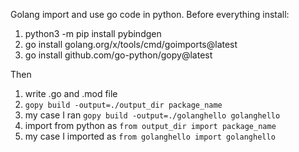 Golang import and use go code in python.
Before everything install:
1. python3 -m pip install pybindgen
2. go install golang.org/x/tools/cmd/goimports@latest
3. go install github.com/go-python/gopy@latest

Then

1. write .go and .mod file
2. `gopy build -output=./output_dir package_name`
3. my case I ran `gopy build -output=./golanghello golanghello`
4. import from python as `from output_dir import package_name`
5. my case I imported as `from golanghello import golanghello`
